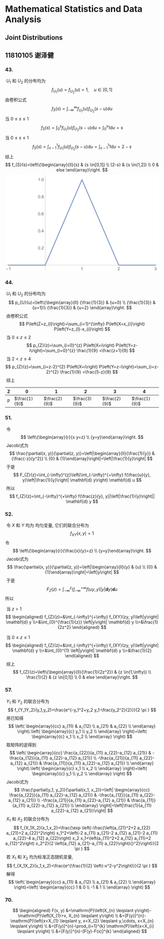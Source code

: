 # Mathematical Statistics and Data Analysis

## Joint Distributions

## 11810105 谢泽健

### 43.

​		$U_1$  和  $U_2$ 的分布均为
$$
f_{U_{1}}(u)=f_{U_{2}}(u)=1, \quad u \in[0,1]
$$
​		由卷积公式
$$
f_{S}(s)=\int_{-\infty}^{\infty} f_{U_1}(u) f_{U_2}(s-u) \mathrm{d} u
$$
​		当 $0\le s\le1$
$$
f_{S}(s)=\int_{0}^{s} f_{U_1}(u) f_{U_2}(s-u) \mathrm{d} u=\int_{0}^{s} 1 \mathrm{d} u=s
$$
​		当 $0\le s\le1$
$$
f_{S}(s)=\int_{s-1}^{1} f_{U_1}(u) f_{U_2}(s-u) \mathrm{d} u=\int_{s-1}^{1} 1 \mathrm{d} u=2-s
$$
​		综上
$$
f_{S}(s)=\left\{\begin{array}{ll}{s} & {s \in[0,1]} \\ 
{2-s} & {s \in(1,2]}
\\ 0 & else
\end{array}\right.
$$
![c](assets/8-1.svg)

### 44.

​		$U_1$  和  $U_2$ 的分布均为
$$
p_{U}(u)=\left\{\begin{array}{ll}
{\frac{1}{3}} & {u=0} \\ 
{\frac{1}{3}} & {u=1}\\
{\frac{1}{3}} & {u=2}
\end{array}\right.
$$
​		由卷积公式
$$
P\left(Z=z_{l}\right)=\sum_{i=1}^{\infty} P\left(X=x_{i}\right) P\left(Y=z_{l}-x_{i}\right)
$$
​		当 $0\le z\le2$
$$
p_{Z}(z)=\sum_{i=0}^{z} P\left(X=i\right) P\left(Y=z-i\right)=\sum_{i=0}^{z} \frac{1}{9} =\frac{z+1}{9}
$$
​		当 $2< z\le4$
$$
p_{Z}(z)=\sum_{i=z-2}^{2} P\left(X=i\right) P\left(Y=z-i\right)=\sum_{i=z-2}^{2} \frac{1}{9} =\frac{5-z}{9}
$$
​		综上

| Z    | 0             | 1             | 2             | 3             | 4             |
| ---- | ------------- | ------------- | ------------- | ------------- | ------------- |
| P    | $\frac{1}{9}$ | $\frac{2}{9}$ | $\frac{3}{9}$ | $\frac{2}{9}$ | $\frac{1}{9}$ |

### 51.

​		令
$$
\left\{\begin{array}{r}{x  y=z} \\ {y=y}\end{array}\right.
$$
​		Jacobi式为
$$
\frac{\partial(x, y)}{\partial(z, y)}=\left|\begin{array}{ll}{\frac{1}{y}} & {\frac{-z}{y^2}} \\ {0} & {1}\end{array}\right|=\left|\frac{1}{y}\right|
$$
​		于是
$$
F_{Z}(z)=\int_{-\infty}^{z}\left(\int_{-\infty}^{+\infty} f(\frac{u}{y}, y)\left|\frac{1}{y}\right| \mathbf{d} y\right) \mathbf{d} u
$$
​		所以
$$
f_{Z}(z)=\int_{-\infty}^{+\infty} f(\frac{z}{y}, y)|\left|\frac{1}{y}\right|| \mathbf{d} y
$$

### 52.

​		令 $X$ 和 $Y$ 均为 均匀变量, 它们的联合分布为
$$
f_{XY}(x,y)=1
$$
​		令
$$
\left\{\begin{array}{r}{\frac{x}{y}=z} \\ {y=y}\end{array}\right.
$$
​		Jacobi式为
$$
\frac{\partial(x, y)}{\partial(z, y)}=\left|\begin{array}{ll}{y} & {u} \\ {0} & {1}\end{array}\right|=\left|y\right|
$$
​		于是
$$
F_{Z}(z)=\int_{-\infty}^{z}\left(\int_{-\infty}^{+\infty} f(u y, y)\left|y\right| \mathbf{d} y\right) \mathbf{d} u
$$
​		所以

​		当 $z>1$
$$
\begin{aligned}
f_{Z}(z)=&\int_{-\infty}^{+\infty} f_{XY}(zy, y)\left|y\right| \mathbf{d} y
\\=&\int_{0}^{\frac{1}{z}} \left|y\right| \mathbf{d} y
\\=&\frac{1}{2z^2}
\end{aligned}
$$

​		当 $0\le z\le1$
$$
\begin{aligned}
f_{Z}(z)=&\int_{-\infty}^{+\infty} f_{XY}(zy, y)\left|y\right| \mathbf{d} y
\\=&\int_{0}^{1} \left|y\right| \mathbf{d} y
\\=&\frac{1}{2}
\end{aligned}
$$
​		综上
$$
f_{Z}(z)=\left\{\begin{array}{ll}{\frac{1}{2z^2}} & {z \in(1,\infty)} \\ 
\frac{1}{2} & {z \in[0,1]}
\\ 0 & else
\end{array}\right.
$$

### 57.

​		$Y_1$ 和 $Y_2$ 的联合分布为
$$
f_{Y_1Y_2}(y_1,y_2)=\frac{e^{-y_1^2+y_2 y_1-\frac{y_2^2}{2}}}{2 \pi }
$$
​		用已知得
$$
\left(
\begin{array}{cc}
 a_{11} & a_{12} \\
 a_{21} & a_{22} \\
\end{array}
\right).\left(
\begin{array}{c}
 y_1 \\
 y_2 \\
\end{array}
\right)=\left(
\begin{array}{c}
 x_1 \\
 x_2 \\
\end{array}
\right)
$$
​		取矩阵的逆得到
$$
\left(
\begin{array}{cc}
 \frac{a_{22}}{a_{11} a_{22}-a_{12} a_{21}} & -\frac{a_{12}}{a_{11} a_{22}-a_{12} a_{21}} \\
 -\frac{a_{21}}{a_{11} a_{22}-a_{12} a_{21}} & \frac{a_{11}}{a_{11} a_{22}-a_{12} a_{21}} \\
\end{array}
\right).\left(
\begin{array}{c}
 x_1 \\
 x_2 \\
\end{array}
\right)=\left(
\begin{array}{c}
 y_1 \\
 y_2 \\
\end{array}
\right)
$$
​		Jacobi式为
$$
\frac{\partial(y_1, y_2)}{\partial(x_1, x_2)}=\left|
\begin{array}{cc}
 \frac{a_{22}}{a_{11} a_{22}-a_{12} a_{21}} & -\frac{a_{12}}{a_{11} a_{22}-a_{12} a_{21}} \\
 -\frac{a_{21}}{a_{11} a_{22}-a_{12} a_{21}} & \frac{a_{11}}{a_{11} a_{22}-a_{12} a_{21}} \\
\end{array}
\right|=\left|\frac{1}{a_{11} a_{22}-a_{12} a_{21}}\right|
$$
​		$X_1$ 和 $X_2$ 的联合分布为
$$
f_{X_1X_2}(x_1,x_2)=\frac{\exp \left(-\frac{\left(a_{21}^2+2 a_{22} a_{21}+2 a_{22}^2\right) x_1^2+\left(-2 a_{11} a_{21}-2 a_{12} a_{21}-2 a_{11} a_{22}-4 a_{12} a_{22}\right) x_2 x_1+\left(a_{11}^2+2 a_{12} a_{11}+2 a_{12}^2\right) x_2^2}{2 \left(a_{12} a_{21}-a_{11} a_{22}\right){}^2}\right)}{2 \pi }
$$
​		若 $X_1$ 和 $X_2$ 均为标准正态随机变量, 
$$
f_{X_1X_2}(x_1,x_2)=\frac{e^{\frac{1}{2} \left(-x^2-y^2\right)}}{2 \pi }
$$
​		解得
$$
\left(
\begin{array}{cc}
 a_{11} & a_{12} \\
 a_{21} & a_{22} \\
\end{array}
\right)=\left(
\begin{array}{cc}
 1 & 0 \\
 -1 & 1 \\
\end{array}
\right)
$$

### 70.

$$
\begin{aligned} F(x, y) &=\mathrm{P}\left(X_{n} \leqslant y\right)-\mathrm{P}\left(X_{1}>x, X_{n} \leqslant y\right) \\ &=[F(y)]^{n}-\mathrm{P}\left(x<X_{1} \leqslant y, x<X_{2} \leqslant y,\cdots, x<X_{n} \leqslant y\right) \\ &=[F(y)]^{n}-\prod_{i=1}^{k} \mathrm{P}\left(x<X_{i} \leqslant y\right) \\ &=[F(y)]^{n}-[F(y)-F(x)]^{k} \end{aligned}
$$

​		

